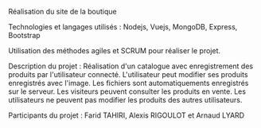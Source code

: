 Réalisation du site de la boutique 

Technologies et langages utilisés : Nodejs, Vuejs, MongoDB, Express, Bootstrap

Utilisation des méthodes agiles et SCRUM pour réaliser le projet.

Description du projet : Réalisation d'un catalogue avec enregistrement des produits par l'utilisateur connecté.
L'utilisateur peut modifier ses produits enregistrés avec l'image. Les fichiers sont automatiquements enregistrés sur le serveur.
Les visiteurs peuvent consulter les produits en vente. Les utilisateurs ne peuvent pas modifier les produits des autres utilisateurs.

Participants du projet : Farid TAHIRI, Alexis RIGOULOT et Arnaud LYARD
